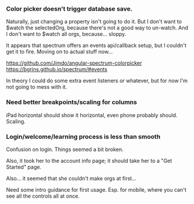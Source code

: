 

### Color picker doesn't trigger database save.

Naturally, just changing a property isn't going to do it. But I don't want to $watch the selectedOrg, because there's not a good way to un-watch. And I don't want to $watch all orgs, because... sloppy.

It appears that spectrum offers an events api/callback setup, but I couldn't get it to fire. Moving on to actual stuff now...

https://github.com/Jimdo/angular-spectrum-colorpicker
https://bgrins.github.io/spectrum/#events

In theory I could do some extra event listeners or whatever, but for now I'm not going to mess with it.



### Need better breakpoints/scaling for columns

iPad horizontal should show it horizontal, even phone probably should. Scaling.



### Login/welcome/learning process is less than smooth

Confusion on login. Things seemed a bit broken.

Also, it took her to the account info page; it should take her to a "Get Started" page.

Also... it seemed that she couldn't make orgs at first...

Need some intro guidance for first usage. Esp. for mobile, where you can't see all the controls all at once.
